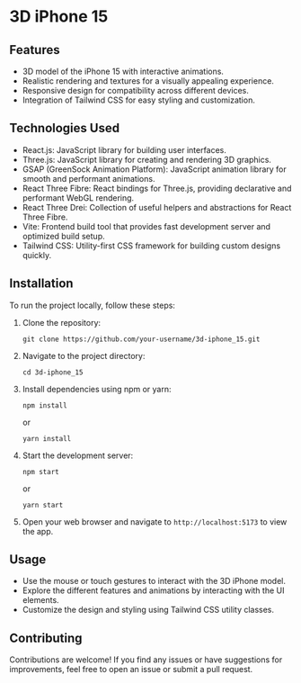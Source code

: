 # 3D iPhone 15

## Features

- 3D model of the iPhone 15 with interactive animations.
- Realistic rendering and textures for a visually appealing experience.
- Responsive design for compatibility across different devices.
- Integration of Tailwind CSS for easy styling and customization.

## Technologies Used

- React.js: JavaScript library for building user interfaces.
- Three.js: JavaScript library for creating and rendering 3D graphics.
- GSAP (GreenSock Animation Platform): JavaScript animation library for smooth and performant animations.
- React Three Fibre: React bindings for Three.js, providing declarative and performant WebGL rendering.
- React Three Drei: Collection of useful helpers and abstractions for React Three Fibre.
- Vite: Frontend build tool that provides fast development server and optimized build setup.
- Tailwind CSS: Utility-first CSS framework for building custom designs quickly.

## Installation

To run the project locally, follow these steps:

1. Clone the repository:
   ```
   git clone https://github.com/your-username/3d-iphone_15.git
   ```

2. Navigate to the project directory:
   ```
   cd 3d-iphone_15
   ```

3. Install dependencies using npm or yarn:
   ```
   npm install
   ```
   or
   ```
   yarn install
   ```

4. Start the development server:
   ```
   npm start
   ```
   or
   ```
   yarn start
   ```

5. Open your web browser and navigate to `http://localhost:5173` to view the app.

## Usage

- Use the mouse or touch gestures to interact with the 3D iPhone model.
- Explore the different features and animations by interacting with the UI elements.
- Customize the design and styling using Tailwind CSS utility classes.

## Contributing

Contributions are welcome! If you find any issues or have suggestions for improvements, feel free to open an issue or submit a pull request.
